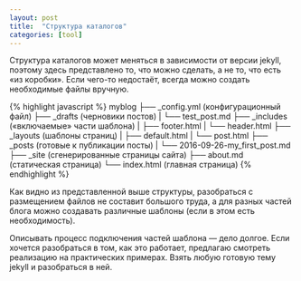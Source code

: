 ```yaml
---
layout: post
title:  "Структура каталогов"
categories: [tool]
---
```


Структура каталогов может меняться в зависимости от версии jekyll, поэтому здесь представлено то, что можно сделать, а не то, что есть «из коробки». 
Если чего-то недостаёт, всегда можно создать необходимые файлы вручную.

{% highlight javascript %}
myblog
├── _config.yml (конфигурационный файл)
├── _drafts (черновики постов)
|   └── test_post.md
├── _includes («включаемые» части шаблона)
|   ├── footer.html
|   └── header.html
├── _layouts (шаблоны страниц)
|   ├── default.html
|   └── post.html
├── _posts (готовые к публикации посты)
|   └── 2016-09-26-my_first_post.md
├── _site (сгенерированные страницы сайта)
├── about.md (статическая страница)
└── index.html (главная страница)
{% endhighlight %}


Как видно из представленной выше структуры, разобраться с размещением файлов не составит большого труда, а для разных частей блога можно создавать различные шаблоны (если в этом есть необходимость).

Описывать процесс подключения частей шаблона — дело долгое. Если хочется разобраться в том, как это работает, предлагаю смотреть реализацию на 
практических примерах. Взять любую готовую тему jekyll и разобраться в ней.
